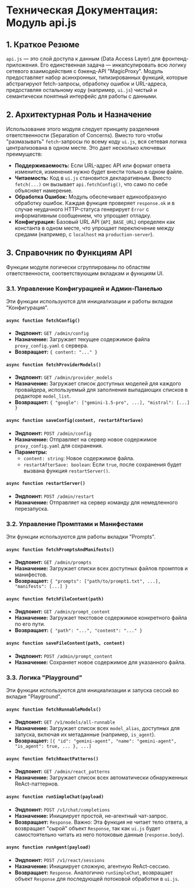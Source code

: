 # Техническая Документация: Модуль api.js

## 1. Краткое Резюме
`api.js` — это слой доступа к данным (Data Access Layer) для фронтенд-приложения. Его единственная задача — инкапсулировать всю логику сетевого взаимодействия с бэкенд-API "MagicProxy". Модуль предоставляет набор асинхронных, типизированных функций, которые абстрагируют fetch-запросы, обработку ошибок и URL-адреса, предоставляя остальному коду (например, `ui.js`) чистый и семантически понятный интерфейс для работы с данными.

## 2. Архитектурная Роль и Назначение
Использование этого модуля следует принципу разделения ответственности (Separation of Concerns). Вместо того чтобы "размазывать" `fetch`-запросы по всему коду `ui.js`, вся сетевая логика централизована в одном месте. Это дает несколько ключевых преимуществ:
*   **Поддерживаемость:** Если URL-адрес API или формат ответа изменится, изменения нужно будет внести только в одном файле.
*   **Читаемость:** Код в `ui.js` становится декларативным. Вместо `fetch(...)` он вызывает `api.fetchConfig()`, что само по себе объясняет намерение.
*   **Обработка Ошибок:** Модуль обеспечивает единообразную обработку ошибок. Каждая функция проверяет `response.ok` и в случае неудачного HTTP-статуса генерирует `Error` с информативным сообщением, что упрощает отладку.
*   **Конфигурация:** Базовый URL API (`API_BASE_URL`) определен как константа в одном месте, что упрощает переключение между средами (например, с `localhost` на `production-server`).

## 3. Справочник по Функциям API
Функции модуля логически сгруппированы по областям ответственности, соответствующим вкладкам и функциям UI.

### 3.1. Управление Конфигурацией и Админ-Панелью
Эти функции используются для инициализации и работы вкладки "Конфигурация".

#### `async function fetchConfig()`
*   **Эндпоинт:** `GET /admin/config`
*   **Назначение:** Загружает текущее содержимое файла `proxy_config.yaml` с сервера.
*   **Возвращает:** `{ content: "..." }`

#### `async function fetchProviderModels()`
*   **Эндпоинт:** `GET /admin/provider_models`
*   **Назначение:** Загружает список доступных моделей для каждого провайдера, используемый для заполнения выпадающих списков в редакторе `model_list`.
*   **Возвращает:** `{ "google": ["gemini-1.5-pro", ...], "mistral": [...] }`

#### `async function saveConfig(content, restartAfterSave)`
*   **Эндпоинт:** `POST /admin/config`
*   **Назначение:** Отправляет на сервер новое содержимое `proxy_config.yaml` для сохранения.
*   **Параметры:**
    *   `content: string`: Новое содержимое файла.
    *   `restartAfterSave: boolean`: Если `true`, после сохранения будет вызвана функция `restartServer()`.

#### `async function restartServer()`
*   **Эндпоинт:** `POST /admin/restart`
*   **Назначение:** Отправляет на сервер команду для немедленного перезапуска.

### 3.2. Управление Промптами и Манифестами
Эти функции используются для работы вкладки "Prompts".

#### `async function fetchPromptsAndManifests()`
*   **Эндпоинт:** `GET /admin/prompts`
*   **Назначение:** Загружает списки всех доступных файлов промптов и манифестов.
*   **Возвращает:** `{ "prompts": ["path/to/prompt1.txt", ...], "manifests": [...] }`

#### `async function fetchFileContent(path)`
*   **Эндпоинт:** `GET /admin/prompt_content`
*   **Назначение:** Загружает текстовое содержимое конкретного файла по его пути.
*   **Возвращает:** `{ "path": "...", "content": "..." }`

#### `async function saveFileContent(path, content)`
*   **Эндпоинт:** `POST /admin/prompt_content`
*   **Назначение:** Сохраняет новое содержимое для указанного файла.

### 3.3. Логика "Playground"
Эти функции используются для инициализации и запуска сессий во вкладке "Playground".

#### `async function fetchRunnableModels()`
*   **Эндпоинт:** `GET /v1/models/all-runnable`
*   **Назначение:** Загружает список всех `model_alias`, доступных для запуска, включая их метаданные (например, `is_agent`).
*   **Возвращает:** `[{ "id": "gemini-agent", "name": "gemini-agent", "is_agent": true, ... }, ...]`

#### `async function fetchReactPatterns()`
*   **Эндпоинт:** `GET /admin/react_patterns`
*   **Назначение:** Загружает список всех автоматически обнаруженных ReAct-паттернов.

#### `async function runSimpleChat(payload)`
*   **Эндпоинт:** `POST /v1/chat/completions`
*   **Назначение:** Инициирует простой, не-агентный чат-запрос.
*   **Возвращает:** `Response`. Важно: Эта функция не читает тело ответа, а возвращает "сырой" объект `Response`, так как `ui.js` будет самостоятельно читать из него потоковые данные (`response.body`).

#### `async function runAgent(payload)`
*   **Эндпоинт:** `POST /v1/react/sessions`
*   **Назначение:** Инициирует сложную, агентную ReAct-сессию.
*   **Возвращает:** `Response`. Аналогично `runSimpleChat`, возвращает объект `Response` для последующей потоковой обработки в `ui.js`.